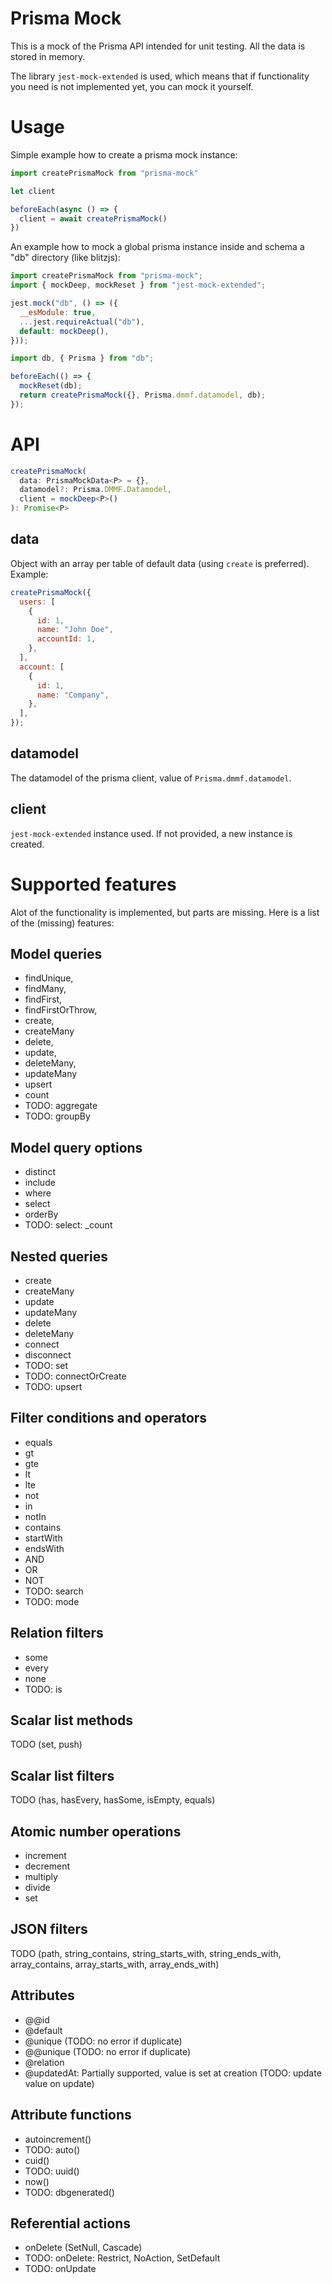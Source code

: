 # Prisma Mock

This is a mock of the Prisma API intended for unit testing. All the data is stored in memory.

The library `jest-mock-extended` is used, which means that if functionality you need is not implemented yet, you can mock it yourself.

# Usage

Simple example how to create a prisma mock instance:

```js
import createPrismaMock from "prisma-mock"

let client

beforeEach(async () => {
  client = await createPrismaMock()
})
```

An example how to mock a global prisma instance inside and schema a "db" directory (like blitzjs):

```js
import createPrismaMock from "prisma-mock";
import { mockDeep, mockReset } from "jest-mock-extended";

jest.mock("db", () => ({
  __esModule: true,
  ...jest.requireActual("db"),
  default: mockDeep(),
}));

import db, { Prisma } from "db";

beforeEach(() => {
  mockReset(db);
  return createPrismaMock({}, Prisma.dmmf.datamodel, db);
});
```

# API

```ts
createPrismaMock(
  data: PrismaMockData<P> = {},
  datamodel?: Prisma.DMMF.Datamodel,
  client = mockDeep<P>()
): Promise<P>
```

## data

Object with an array per table of default data (using `create` is preferred). Example:

```js
createPrismaMock({
  users: [
    {
      id: 1,
      name: "John Doe",
      accountId: 1,
    },
  ],
  account: [
    {
      id: 1,
      name: "Company",
    },
  ],
});
```

## datamodel

The datamodel of the prisma client, value of `Prisma.dmmf.datamodel`.

## client

`jest-mock-extended` instance used. If not provided, a new instance is created.

# Supported features

Alot of the functionality is implemented, but parts are missing. Here is a list of the (missing) features:

## Model queries

- findUnique,
- findMany,
- findFirst,
- findFirstOrThrow,
- create,
- createMany
- delete,
- update,
- deleteMany,
- updateMany
- upsert
- count
- TODO: aggregate
- TODO: groupBy

## Model query options

- distinct
- include
- where
- select
- orderBy
- TODO: select: \_count

## Nested queries

- create
- createMany
- update
- updateMany
- delete
- deleteMany
- connect
- disconnect
- TODO: set
- TODO: connectOrCreate
- TODO: upsert

## Filter conditions and operators

- equals
- gt
- gte
- lt
- lte
- not
- in
- notIn
- contains
- startWith
- endsWith
- AND
- OR
- NOT
- TODO: search
- TODO: mode

## Relation filters

- some
- every
- none
- TODO: is

## Scalar list methods

TODO (set, push)

## Scalar list filters

TODO (has, hasEvery, hasSome, isEmpty, equals)

## Atomic number operations

- increment
- decrement
- multiply
- divide
- set

## JSON filters

TODO (path, string_contains, string_starts_with, string_ends_with, array_contains, array_starts_with, array_ends_with)

## Attributes

- @@id
- @default
- @unique (TODO: no error if duplicate)
- @@unique (TODO: no error if duplicate)
- @relation
- @updatedAt: Partially supported, value is set at creation (TODO: update value on update)

## Attribute functions

- autoincrement()
- TODO: auto()
- cuid()
- TODO: uuid()
- now()
- TODO: dbgenerated()

## Referential actions

- onDelete (SetNull, Cascade)
- TODO: onDelete: Restrict, NoAction, SetDefault
- TODO: onUpdate
